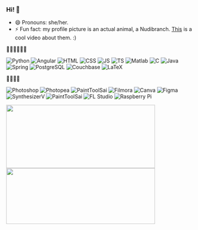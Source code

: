 ### Hi! 👋

- 😄 Pronouns: she/her.
- ⚡ Fun fact: my profile picture is an actual animal, a Nudibranch. <a href="https://www.youtube.com/watch?v=F7V8DRfZBQI">This</a> is a cool video about them. :)

👨‍💻👩‍💻👨‍💻

![Python](https://img.shields.io/static/v1?message=Python&logo=python&labelColor=5c5c5c&color=3776ab&logoColor=white&label=%20)
![Angular](https://img.shields.io/static/v1?message=Angular&logo=angular&labelColor=5c5c5c&color=DD0031&label=%20)
![HTML](https://img.shields.io/static/v1?message=HTML&logo=html5&labelColor=5c5c5c&color=e34f26&logoColor=white&label=%20)
![CSS](https://img.shields.io/static/v1?message=CSS&logo=css3&labelColor=5c5c5c&color=e34f26&logoColor=white&label=%20)
![JS](https://img.shields.io/static/v1?message=Javascript&logo=javascript&labelColor=5c5c5c&color=f7df1e&logoColor=white&label=%20)
![TS](https://img.shields.io/static/v1?message=Typescript&logo=typescript&labelColor=5c5c5c&color=3178c6&logoColor=white&label=%20)
![Matlab](https://img.shields.io/static/v1?message=Matlab&logo=libreofficemath&labelColor=5c5c5c&color=5c5c5c&logoColor=white&label=%20)
![C](https://img.shields.io/static/v1?message=C&logo=c&labelColor=5c5c5c&color=a8b9cc&logoColor=white&label=%20)
![Java](https://img.shields.io/static/v1?message=Java&logo=openjdk&labelColor=5c5c5c&color=000000&logoColor=white&label=%20)
![Spring](https://img.shields.io/static/v1?message=Spring&logo=spring&labelColor=5c5c5c&color=6DB33F&logoColor=white&label=%20)
![PostgreSQL](https://img.shields.io/static/v1?message=PostgreSQL&logo=postgresql&labelColor=5c5c5c&color=4169E1&logoColor=white&label=%20)
![Couchbase](https://img.shields.io/static/v1?message=Couchbase&logo=couchbase&labelColor=5c5c5c&color=EA2328&logoColor=white&label=%20)
![LaTeX](https://img.shields.io/static/v1?message=LaTeX&logo=latex&labelColor=5c5c5c&color=008080&logoColor=white&label=%20)

🎨🎵🌈🎹

![Photoshop](https://img.shields.io/static/v1?message=Photoshop&logo=adobe%20photoshop&labelColor=5c5c5c&color=31A8FF&logoColor=white&label=%20)
![Photopea](https://img.shields.io/static/v1?message=Photopea&logo=photopea&labelColor=5c5c5c&color=18A497&logoColor=white&label=%20)
![PaintToolSai](https://img.shields.io/static/v1?message=Paint%20Tool%20SAI&labelColor=5c5c5c&color=236DB33F&logoColor=white&label=%20)
![Filmora](https://img.shields.io/static/v1?message=Filmora&logo=wondershare&labelColor=5c5c5c&color=07273D&logoColor=white&label=%20)
![Canva](https://img.shields.io/static/v1?message=Canva&logo=canva&labelColor=5c5c5c&color=00C4CC&logoColor=white&label=%20)
![Figma](https://img.shields.io/static/v1?message=Figma&logo=figma&labelColor=5c5c5c&color=F24E1E&logoColor=white&label=%20)
![SynthesizerV](https://img.shields.io/static/v1?message=SynthesizerV&labelColor=5c5c5c&color=7bd426&logoColor=white&label=%20)
![PaintToolSai](https://img.shields.io/static/v1?message=Paint%20Tool%20SAI&labelColor=5c5c5c&color=55b657&logoColor=white&label=%20)
![FL Studio](https://img.shields.io/static/v1?message=FL%20Studio&labelColor=5c5c5c&color=FF7139&logoColor=white&label=%20)
![Raspberry Pi](https://img.shields.io/static/v1?message=Raspberry%20Pi&logo=raspberrypi&labelColor=5c5c5c&color=A22846&logoColor=white&label=%20)

<a href="https://github.com/anuraghazra/github-readme-stats">
  <img width=400 height=170 align="center" src="https://github-readme-stats.vercel.app/api?username=fabfabretti&theme=dracula&include_all_commits=true&show_icons=true&hide=contribs" /></a>
<a href="https://github.com/anuraghazra/github-readme-stats"><img width=400 height=150 align="center" src="https://github-readme-stats.vercel.app/api/top-langs/?username=fabfabretti&theme=dracula&hide_progress=true" />
</a>

